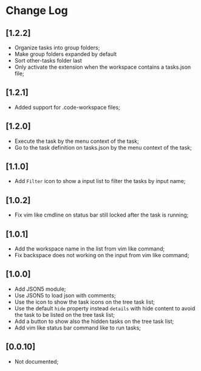 # Change Log

## [1.2.2]

- Organize tasks into group folders;
- Make group folders expanded by default
- Sort other-tasks folder last
- Only activate the extension when the workspace contains a tasks.json file;

## [1.2.1]

- Added support for .code-workspace files;

## [1.2.0]

- Execute the task by the menu context of the task;
- Go to the task definition on tasks.json by the menu context of the task;

## [1.1.0]

- Add `Filter` icon to show a input list to filter the tasks by input name;

## [1.0.2]

- Fix vim like cmdline on status bar still locked after the task is running;

## [1.0.1]

- Add the workspace name in the list from vim like command;
- Fix backspace does not working on the input from vim like command;

## [1.0.0]

- Add JSON5 module;
- Use JSON5 to load json with comments;
- Use the icon to show the task icons on the tree task list;
- Use the default `hide` property instead `details` with hide content to avoid the task to be listed on the tree task list;
- Add a button to show also the hidden tasks on the tree task list;
- Add vim like status bar command like to run tasks;

## [0.0.10]

- Not documented;
